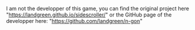 I am not the developper of this game, you can find the original project here "https://landgreen.github.io/sidescroller/" or the GitHub page of the developper here: "https://github.com/landgreen/n-gon"

